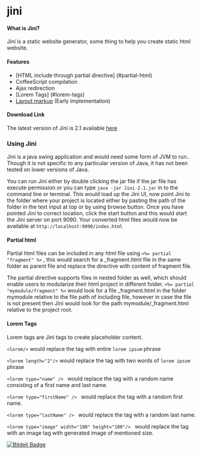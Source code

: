 # jini

#### What is Jini?

Jini is a static website generator, some thing to help you create static html website.

#### Features

* [HTML include through partial directive] (#partial-html)
* CoffeeScript compilation
* Ajax redirection
* [Lorem Tags] (#lorem-tags)
* [Layout markup](https://github.com/nitizkumar/jini/blob/master/layout.md)  (Early implementation) 

#### Download Link 

The latest version of Jini is 2.1 available [here](http://162.243.44.112/compose/Jini-2.1.jar)

### Using Jini

Jini is a java swing application and would need some form of JVM to run.. Though it is not specific to any particular version of Java, it has not been tested on lower versions of Java.

You can run Jini either by double clicking the jar file if the jar file has execute permission or you can type ```java -jar Jini-2.1.jar``` in to the command line or terminal. This would load up the Jini UI, now point Jini to the folder where your project is located either by pasting the path of the folder in the text input at top or by using browse button. Once you have pointed Jini to correct location, click the start button and this would start the Jini server on port 9090. Your converted html files would now be available at ``http://localhost:9090/index.html``


#### Partial html

Partial html files can be included in any html file using ```<%= partial "fragment" %>``` , this would search for a _fragment.html file in the same folder as parent file and replace the directive with content of fragment file.

The partial directive supports files in nested folder as well, which should enable users to modularize their html project in different folder. ```<%= partial "mymodule/fragment" %>```  would look for a file _fragment.html in the folder mymodule relative to the file path of including file, however in case the file is not present then Jini would look for the path mymodule/_fragment.html relative to the project root.


#### Lorem Tags

Lorem tags are Jini tags to create placeholder content.

```<lorem/>``` would replace the tag with entire ```lorem ipsum``` phrase

```<lorem length="2"/>``` would replace the tag with two words of  ```lorem ipsum``` phrase

```<lorem type="name" /> ``` would replace the tag with a random name consisting of a first name and last name.

```<lorem type="firstName" /> ``` would replace the tag with a random  first name.

```<lorem type="lastName" /> ``` would replace the tag with a random  last name.

```<lorem type="image" width="100" height="100"/> ``` would replace the tag with an image tag with generated image of mentioned size. 


[![Bitdeli Badge](https://d2weczhvl823v0.cloudfront.net/nitizkumar/jini/trend.png)](https://bitdeli.com/free "Bitdeli Badge")

